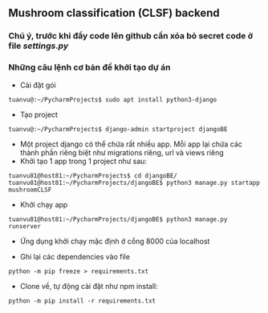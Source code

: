 ## Mushroom classification (CLSF) backend

### Chú ý, trước khi đẩy code lên github cần xóa bỏ secret code ở file ***settings.py*** 

### Những câu lệnh cơ bản để khởi tạo dự án 
* Cài đặt gói 
```
tuanvu@:~/PycharmProjects$ sudo apt install python3-django
```
* Tạo project 
```
tuanvu@:~/PycharmProjects$ django-admin startproject djangoBE
```

* Một project django có thể chứa rất nhiều app. Mỗi app lại chứa các thành phần riêng biệt như migrations riêng, url và views riêng 
* Khởi tạo 1 app trong 1 project như sau: 
```
tuanvu81@host81:~/PycharmProjects$ cd djangoBE/
tuanvu81@host81:~/PycharmProjects/djangoBE$ python3 manage.py startapp mushroomCLSF
```

* Khởi chạy app
```
tuanvu81@host81:~/PycharmProjects/djangoBE$ python3 manage.py runserver
```

* Ứng dụng khởi chạy mặc định ở cổng 8000 của localhost

* Ghi lại các dependencies vào file 
```
python -m pip freeze > requirements.txt
```

* Clone về, tự động cài đặt như npm install:
```
python -m pip install -r requirements.txt
```